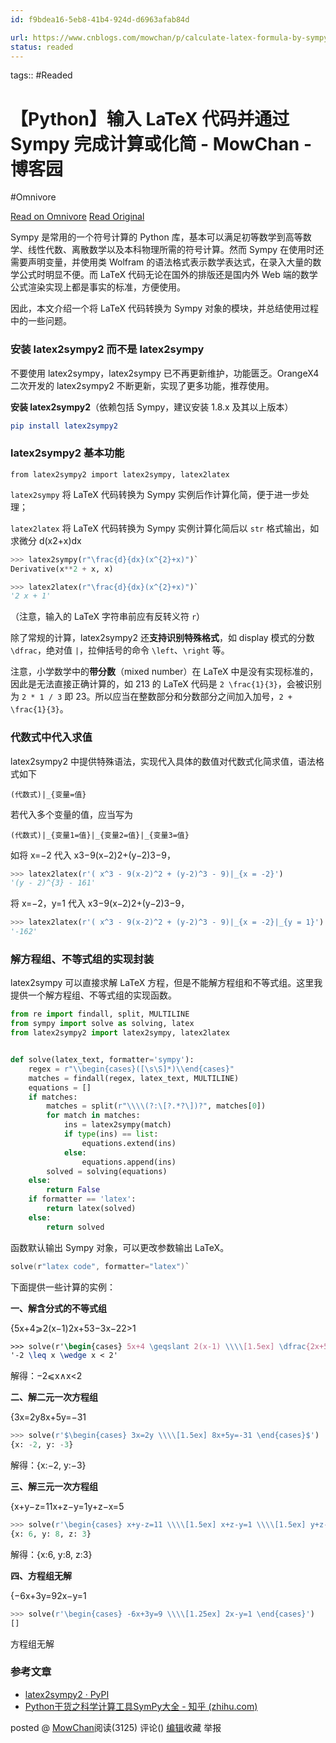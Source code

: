 ```yaml
---
id: f9bdea16-5eb8-41b4-924d-d6963afab84d

url: https://www.cnblogs.com/mowchan/p/calculate-latex-formula-by-sympy.html
status: readed
---
```



tags::  #Readed 

# 【Python】输入 LaTeX 代码并通过 Sympy 完成计算或化简 - MowChan - 博客园
#Omnivore

[Read on Omnivore](https://omnivore.app/me/python-la-te-x-sympy-mow-chan-19072faff93)
[Read Original](https://www.cnblogs.com/mowchan/p/calculate-latex-formula-by-sympy.html)

Sympy 是常用的一个符号计算的 Python 库，基本可以满足初等数学到高等数学、线性代数、离散数学以及本科物理所需的符号计算。然而 Sympy 在使用时还需要声明变量，并使用类 Wolfram 的语法格式表示数学表达式，在录入大量的数学公式时明显不便。而 LaTeX 代码无论在国外的排版还是国内外 Web 端的数学公式渲染实现上都是事实的标准，方便使用。

因此，本文介绍一个将 LaTeX 代码转换为 Sympy 对象的模块，并总结使用过程中的一些问题。

### 安装 latex2sympy2 而不是 latex2sympy

不要使用 latex2sympy，latex2sympy 已不再更新维护，功能匮乏。OrangeX4 二次开发的 latex2sympy2 不断更新，实现了更多功能，推荐使用。

**安装 latex2sympy2**（依赖包括 Sympy，建议安装 1.8.x 及其以上版本）

```cmake
pip install latex2sympy2

```

### latex2sympy2 基本功能

```angelscript
from latex2sympy2 import latex2sympy, latex2latex

```

`latex2sympy` 将 LaTeX 代码转换为 Sympy 实例后作计算化简，便于进一步处理；

`latex2latex` 将 LaTeX 代码转换为 Sympy 实例计算化简后以 `str` 格式输出，如求微分 d(x2+x)dx

```python
>>> latex2sympy(r"\frac{d}{dx}(x^{2}+x)")`
Derivative(x**2 + x, x)

>>> latex2latex(r"\frac{d}{dx}(x^{2}+x)")`
'2 x + 1'

```

（注意，输入的 LaTeX 字符串前应有反转义符 `r`）

除了常规的计算，latex2sympy2 还**支持识别特殊格式**，如 display 模式的分数 `\dfrac`，绝对值 `|`，拉伸括号的命令 `\left`、`\right` 等。

注意，小学数学中的**带分数**（mixed number）在 LaTeX 中是没有实现标准的，因此是无法直接正确计算的，如 213 的 LaTeX 代码是 `2 \frac{1}{3}`，会被识别为 `2 * 1 / 3` 即 23。所以应当在整数部分和分数部分之间加入加号，`2 + \frac{1}{3}`。

### 代数式中代入求值

latex2sympy2 中提供特殊语法，实现代入具体的数值对代数式化简求值，语法格式如下

`(代数式)|_{变量=值}`

若代入多个变量的值，应当写为

`(代数式)|_{变量1=值}|_{变量2=值}|_{变量3=值}`

如将 x\=−2 代入 x3−9(x−2)2+(y−2)3−9，

```python
>>> latex2latex(r'( x^3 - 9(x-2)^2 + (y-2)^3 - 9)|_{x = -2}')
'(y - 2)^{3} - 161'

```

将 x\=−2，y\=1 代入 x3−9(x−2)2+(y−2)3−9，

```python
>>> latex2latex(r'( x^3 - 9(x-2)^2 + (y-2)^3 - 9)|_{x = -2}|_{y = 1}')
'-162'

```

### 解方程组、不等式组的实现封装

latex2sympy 可以直接求解 LaTeX 方程，但是不能解方程组和不等式组。这里我提供一个解方程组、不等式组的实现函数。

```python
from re import findall, split, MULTILINE
from sympy import solve as solving, latex
from latex2sympy2 import latex2sympy, latex2latex


def solve(latex_text, formatter='sympy'):
    regex = r"\\begin{cases}([\s\S]*)\\end{cases}"
    matches = findall(regex, latex_text, MULTILINE)
    equations = []
    if matches:
        matches = split(r"\\\\(?:\[?.*?\])?", matches[0])
        for match in matches:
            ins = latex2sympy(match)
            if type(ins) == list:
                equations.extend(ins)
            else:
                equations.append(ins)
        solved = solving(equations)
    else:
        return False
    if formatter == 'latex':
        return latex(solved)
    else:
        return solved

```

函数默认输出 Sympy 对象，可以更改参数输出 LaTeX。

```awk
solve(r"latex code", formatter="latex")` 

```

下面提供一些计算的实例：

**一、解含分式的不等式组**

{5x+4⩾2(x−1)2x+53−3x−22\>1

```tex
>>> solve(r'\begin{cases} 5x+4 \geqslant 2(x-1) \\\\[1.5ex] \dfrac{2x+5}{3}-\dfrac{3x-2}{2}>1 \end{cases}', formatter='latex')
'-2 \leq x \wedge x < 2'

```

解得：−2⩽x∧x<2

**二、解二元一次方程组**

{3x\=2y8x+5y\=−31

```python
>>> solve(r'$\begin{cases} 3x=2y \\\\[1.5ex] 8x+5y=-31 \end{cases}$')
{x: -2, y: -3}

```

解得：{x:−2, y:−3}

**三、解三元一次方程组**

{x+y−z\=11x+z−y\=1y+z−x\=5

```python
>>> solve(r'\begin{cases} x+y-z=11 \\\\[1.5ex] x+z-y=1 \\\\[1.5ex] y+z-x=5 \end{cases}')
{x: 6, y: 8, z: 3}

```

解得：{x:6, y:8, z:3}

**四、方程组无解**

{−6x+3y\=92x−y\=1

```python
>>> solve(r'\begin{cases} -6x+3y=9 \\\\[1.25ex] 2x-y=1 \end{cases}')
[]

```

方程组无解

### 参考文章

* [latex2sympy2 · PyPI](https://pypi.org/project/latex2sympy2/)
* [Python干货之科学计算工具SymPy大全 - 知乎 (zhihu.com)](https://zhuanlan.zhihu.com/p/337412103)

posted @ [MowChan](https://www.cnblogs.com/mowchan)阅读(3125) 评论() [编辑](https://i.cnblogs.com/EditPosts.aspx?postid=17065458)收藏 举报

